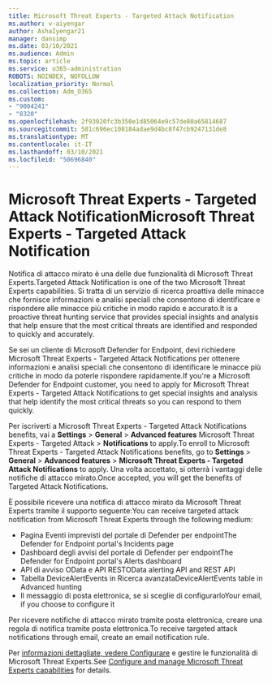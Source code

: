 ```yaml
---
title: Microsoft Threat Experts - Targeted Attack Notification
ms.author: v-aiyengar
author: AshaIyengar21
manager: dansimp
ms.date: 03/10/2021
ms.audience: Admin
ms.topic: article
ms.service: o365-administration
ROBOTS: NOINDEX, NOFOLLOW
localization_priority: Normal
ms.collection: Adm_O365
ms.custom:
- "9004241"
- "8320"
ms.openlocfilehash: 2f93020fc3b350e1d85064e9c57de80a65814687
ms.sourcegitcommit: 581c696ec108184adae9d4bc8f47cb9247131de8
ms.translationtype: MT
ms.contentlocale: it-IT
ms.lasthandoff: 03/10/2021
ms.locfileid: "50696840"
---
```

# <a name="microsoft-threat-experts---targeted-attack-notification"></a><span data-ttu-id="2748a-102">Microsoft Threat Experts - Targeted Attack Notification</span><span class="sxs-lookup"><span data-stu-id="2748a-102">Microsoft Threat Experts - Targeted Attack Notification</span></span>

<span data-ttu-id="2748a-103">Notifica di attacco mirato è una delle due funzionalità di Microsoft Threat Experts.</span><span class="sxs-lookup"><span data-stu-id="2748a-103">Targeted Attack Notification is one of the two Microsoft Threat Experts capabilities.</span></span> <span data-ttu-id="2748a-104">Si tratta di un servizio di ricerca proattiva delle minacce che fornisce informazioni e analisi speciali che consentono di identificare e rispondere alle minacce più critiche in modo rapido e accurato.</span><span class="sxs-lookup"><span data-stu-id="2748a-104">It is a proactive threat hunting service that provides special insights and analysis that help ensure that the most critical threats are identified and responded to quickly and accurately.</span></span>

<span data-ttu-id="2748a-105">Se sei un cliente di Microsoft Defender for Endpoint, devi richiedere Microsoft Threat Experts - Targeted Attack Notifications per ottenere informazioni e analisi speciali che consentono di identificare le minacce più critiche in modo da poterle rispondere rapidamente.</span><span class="sxs-lookup"><span data-stu-id="2748a-105">If you're a Microsoft Defender for Endpoint customer, you need to apply for Microsoft Threat Experts - Targeted Attack Notifications to get special insights and analysis that help identify the most critical threats so you can respond to them quickly.</span></span>

<span data-ttu-id="2748a-106">Per iscriverti a Microsoft Threat Experts - Targeted Attack Notifications benefits, vai a **Settings**  >  **General**  >  **Advanced features** Microsoft Threat Experts - Targeted Attack  >  **Notifications** to apply.</span><span class="sxs-lookup"><span data-stu-id="2748a-106">To enroll to Microsoft Threat Experts - Targeted Attack Notifications benefits, go to **Settings** > **General** > **Advanced features** > **Microsoft Threat Experts - Targeted Attack Notifications** to apply.</span></span> <span data-ttu-id="2748a-107">Una volta accettato, si otterrà i vantaggi delle notifiche di attacco mirato.</span><span class="sxs-lookup"><span data-stu-id="2748a-107">Once accepted, you will get the benefits of Targeted Attack Notifications.</span></span>

<span data-ttu-id="2748a-108">È possibile ricevere una notifica di attacco mirato da Microsoft Threat Experts tramite il supporto seguente:</span><span class="sxs-lookup"><span data-stu-id="2748a-108">You can receive targeted attack notification from Microsoft Threat Experts through the following medium:</span></span>

- <span data-ttu-id="2748a-109">Pagina Eventi imprevisti del portale di Defender per endpoint</span><span class="sxs-lookup"><span data-stu-id="2748a-109">The Defender for Endpoint portal's Incidents page</span></span>
- <span data-ttu-id="2748a-110">Dashboard degli avvisi del portale di Defender per endpoint</span><span class="sxs-lookup"><span data-stu-id="2748a-110">The Defender for Endpoint portal's Alerts dashboard</span></span>
- <span data-ttu-id="2748a-111">API di avviso OData e API REST</span><span class="sxs-lookup"><span data-stu-id="2748a-111">OData alerting API and REST API</span></span>
- <span data-ttu-id="2748a-112">Tabella DeviceAlertEvents in Ricerca avanzata</span><span class="sxs-lookup"><span data-stu-id="2748a-112">DeviceAlertEvents table in Advanced hunting</span></span>
- <span data-ttu-id="2748a-113">Il messaggio di posta elettronica, se si sceglie di configurarlo</span><span class="sxs-lookup"><span data-stu-id="2748a-113">Your email, if you choose to configure it</span></span>

<span data-ttu-id="2748a-114">Per ricevere notifiche di attacco mirato tramite posta elettronica, creare una regola di notifica tramite posta elettronica.</span><span class="sxs-lookup"><span data-stu-id="2748a-114">To receive targeted attack notifications through email, create an email notification rule.</span></span> 

<span data-ttu-id="2748a-115">Per [informazioni dettagliate, vedere Configurare](https://docs.microsoft.com/windows/security/threat-protection/microsoft-defender-atp/configure-microsoft-threat-experts) e gestire le funzionalità di Microsoft Threat Experts.</span><span class="sxs-lookup"><span data-stu-id="2748a-115">See [Configure and manage Microsoft Threat Experts capabilities](https://docs.microsoft.com/windows/security/threat-protection/microsoft-defender-atp/configure-microsoft-threat-experts) for details.</span></span>
